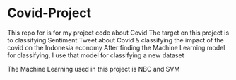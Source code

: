 # Covid-Project

This repo for is for my project code about Covid
The target on this project is to classifying Sentiment Tweet about Covid & classifying the impact of the covid on the Indonesia economy
After finding the Machine Learning model for classifying, I use that model for classifying a new dataset

The Machine Learning used in this project is NBC and SVM
